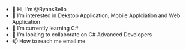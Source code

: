 - 👋 Hi, I’m @RyansBello
- 👀 I’m interested in Dekstop Application, Mobile Applciation and Web Application
- 🌱 I’m currently learning C#
- 💞️ I’m looking to collaborate on C# Advanced Developers
- 📫 How to reach me email me

<!---
RyansBello/RyansBello is a ✨ special ✨ repository because its `README.md` (this file) appears on your GitHub profile.
You can click the Preview link to take a look at your changes.
--->
